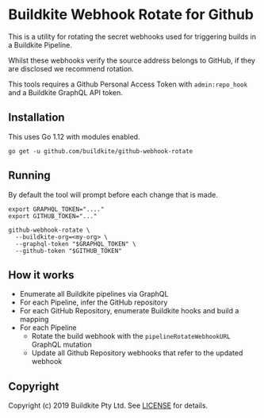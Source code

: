# Buildkite Webhook Rotate for Github

This is a utility for rotating the secret webhooks used for triggering builds in a Buildkite Pipeline.

Whilst these webhooks verify the source address belongs to GitHub, if they are disclosed we recommend rotation.

This tools requires a Github Personal Access Token with `admin:repo_hook` and a Buildkite GraphQL API token.

## Installation

This uses Go 1.12 with modules enabled.

```shell
go get -u github.com/buildkite/github-webhook-rotate
```

## Running

By default the tool will prompt before each change that is made.

```shell
export GRAPHQL_TOKEN="...."
export GITHUB_TOKEN="..."

github-webhook-rotate \
  --buildkite-org=<my-org> \
  --graphql-token "$GRAPHQL_TOKEN" \
  --github-token "$GITHUB_TOKEN"
```

## How it works

* Enumerate all Buildkite pipelines via GraphQL
* For each Pipeline, infer the GitHub repository
* For each GitHub Repository, enumerate Buildkite hooks and build a mapping
* For each Pipeline
  * Rotate the build webhook with the `pipelineRotateWebhookURL` GraphQL mutation
  * Update all Github Repository webhooks that refer to the updated webhook

## Copyright

Copyright (c) 2019 Buildkite Pty Ltd. See [LICENSE](./LICENSE.txt) for details.
